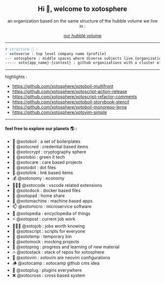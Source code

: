 <h2 align="center">Hi 👋, welcome to xotosphere</h2>

<div align="center">

 an organization based on the same structure of the hubble volume we live in : 

   [our hubble volume](https://en.wikipedia.org/wiki/Hubble_volume#:~:text=The%20Hubble%20volume%20is%20approximately,about%201079%20cubic%20meters)

</div>

<hr>

```bash
# structure 🚀 :
- xotoverse : top level company name (profile)
--- xotosphere : middle spaces where diverse subjects live (organization)
----- xoto{app_name}-{context} : github organizations with a cluster of apps based on their designated universe subject (planet)
```
<hr>

highlights :

- https://github.com/xotosphere/xotoboil-multifront
- https://github.com/xotosphere/xotoscript-action-release
- https://github.com/xotosphere/xotoscript-refactor-comments
- https://github.com/xotosphere/xotoboil-storybook-stencil
- https://github.com/xotosphere/xotoboil-monorepo-lerna
- https://github.com/xotosphere/xotovim-simple

<hr>

<h4>feel free to explore our planets 🌎 :</h4>

- 🔭 @xotoboil : a set of boilerplates
- 🌱 @xotocred : credential based items
- 👯 @xotocrypt : cryptography sphere
- 💠 @xotobio : green it tech
- 🙏 @xotocare : care based projects
- 🏡 @xotodot : dot files
- 🔗 @xotolink : link based items
- 💰 @xotonomy : economy
- 👨🏼‍💻 @xotocode : vscode related extensions
- 🐋 @xotodock : docker based files
- 🏡 @xotopad : home share
- 💬 @xotomachine : machine based apps
- 📫 @xotomicro : microservice software
- 📄 @xotopedia : encyclopedia of things
- ⚡ @xotopost : current job work
- 🧍🏼‍♂️ @xotojob : jobs worth knowing
- 🦁 @xotoscript : scripts for everyone
- 💺 @xototemp : temporary bin
- 🌱 @xotomock : mocking projects
- 📖 @xotoprog : progress and learning of new material
- 🔥 @xotostack : stack of repos for xotosphere
- 🎨 @xotovim : xotovim are neovim configurations
- 🪵 @xotocamp : xotocamp github cms idea
- 🔌 @xotoplug : plugins everywhere
- ❌ @xotocross : cross based system


